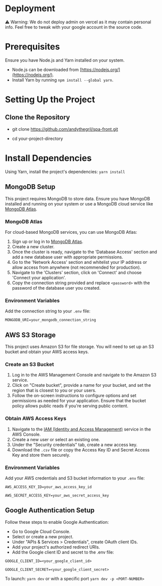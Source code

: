 # Deployment
⚠️ Warning:
We do not deploy admin on vercel as it may contain personal info.
Feel free to tweak with your google account in the source code.

# Prerequisites


Ensure you have Node.js and Yarn installed on your system. 

- Node.js can be downloaded from [https://nodejs.org/](https://nodejs.org/).
- Install Yarn by running `npm install --global yarn`.

# Setting Up the Project

## Clone the Repository

- git clone https://github.com/andythegril/spa-front.git

- cd your-project-directory

# Install Dependencies
Using Yarn, install the project's dependencies: `yarn install`

## MongoDB Setup

This project requires MongoDB to store data. Ensure you have MongoDB installed and running on your system or use a MongoDB cloud service like [MongoDB Atlas](https://www.mongodb.com/cloud/atlas).

### MongoDB Atlas

For cloud-based MongoDB services, you can use MongoDB Atlas:

1. Sign up or log in to [MongoDB Atlas](https://www.mongodb.com/cloud/atlas).
2. Create a new cluster.
3. Once the cluster is ready, navigate to the 'Database Access' section and add a new database user with appropriate permissions.
4. Go to the 'Network Access' section and whitelist your IP address or allow access from anywhere (not recommended for production).
5. Navigate to the 'Clusters' section, click on 'Connect' and choose 'Connect your application'.
6. Copy the connection string provided and replace `<password>` with the password of the database user you created.

### Environment Variables

Add the connection string to your `.env` file:

`MONGODB_URI=your_mongodb_connection_string`

## AWS S3 Storage

This project uses Amazon S3 for file storage. You will need to set up an S3 bucket and obtain your AWS access keys.

### Create an S3 Bucket

1. Log in to the AWS Management Console and navigate to the Amazon S3 service.
2. Click on "Create bucket", provide a name for your bucket, and set the region that is closest to you or your users.
3. Follow the on-screen instructions to configure options and set permissions as needed for your application. Ensure that the bucket policy allows public reads if you're serving public content.

### Obtain AWS Access Keys

1. Navigate to the [IAM (Identity and Access Management)](https://console.aws.amazon.com/iam/) service in the AWS Console.
2. Create a new user or select an existing one.
3. Under the "Security credentials" tab, create a new access key.
4. Download the `.csv` file or copy the Access Key ID and Secret Access Key and store them securely.

### Environment Variables

Add your AWS credentials and S3 bucket information to your `.env` file:

```
AWS_ACCESS_KEY_ID=your_aws_access_key_id

AWS_SECRET_ACCESS_KEY=your_aws_secret_access_key
```

## Google Authentication Setup
Follow these steps to enable Google Authentication:

- Go to Google Cloud Console.
- Select or create a new project.
- Under "APIs & Services > Credentials", create OAuth client IDs.
- Add your project's authorized redirect URIs.
- Add the Google client ID and secret to the .env file:
```
GOOGLE_CLIENT_ID=<your_google_client_id>

GOOGLE_CLIENT_SECRET=<your_google_client_secret>
```
To launch:
`yarn dev` or with a specific port `yarn dev -p <PORT-NUMBER>` 
